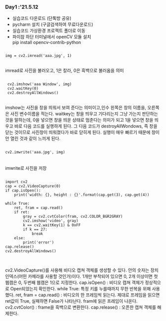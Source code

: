 ### Day1 :'21.5.12
- 실습코드 다운로드 (단톡방 공유)
- pycharm 설치 (구글검색하여 무료다운로드)
- 실습코드 가상환경 프로젝트 폴더로 이동
- 파이참 하단 터미널에서 openCV 모듈 설치 <br>
  pip install opencv-contrib-python

<pre>
<code>
img = cv2.imread('aaa.jpg', 1)
</code>
</pre>
imread로 사진을 불러오고, 1은 칼라, 0은 흑백으로 불러옴을 의미

<pre>
<code>
 cv2.imshow('aaa Window', img)
 cv2.waitKey(0)
 cv2.destroyAllWindows()
</code>
</pre>
imshow는 사진을 창을 띄워서 보여 준다는 의미이고,인수 왼쪽은 창의 이름을, 오른쪽은 사진 변수이름을 적는다.
waitkey는 창을 띄우고 기다리는지 그냥 가는지 판단하는 것을 말하는데, 0을 넣으면 창을 띄운 상태로 멈춘다는 의미가
되고 1을 넣으면 창을 띄우고 바로 다음 코드를 실행하게 된다. 그 다음 코드가 destroyAllWondows, 즉 창을 닫는 것이므로
사진창이 띄워졌다가 바로 닫히게 된다. 실행이 매우 빠르기 때문에 창이 안 열린 것과 같이 느끼게 된다.

<code>
cv2.imwrite('aaa.jpg', img)
</code> <br><br>
imwrite로 사진을 저장

<pre>
<code>
import cv2
cap = cv2.VideoCapture(0)
if cap.isOpen():
	print('width: {}, height : {}'.format(cap.get(3), cap.get(4))

while True:
	ret, fram = cap.read()
	if ret:
		gray = cv2.cvtColor(fram, cv2.COLOR_BGR2GRAY)
		cv2.imshow('video', gray)
		k == cv2.waitKey(1) & 0xFF
		if k == 27:
			break
	else:
		print('error')
cap.release()
cv2.destroyAllWindows()

</code>
</pre>
cv2.VideoCapture()를 사용해 비디오 캡쳐 객체를 생성할 수 있다. 안의 숫자는 장치 인덱스(어떤 카메라를 사용할 것인가)이다. 
1개만 부착되어 있으면 0, 2개 이상이면 첫 웹캠은 0, 두번째 웹캠은 1으로 지정한다.
cap.isOpen() : 비디오 캡쳐 객체가 정상적으로 Open되었는지 확인한다.
while True: 특정 키를 누를때까지 무한 반복을 위해 사용했다.
ret, fram = cap.read() : 비디오의 한 프레임씩 읽는다. 제대로 프레임을 읽으면 ret값이 True, 실패하면 False가 나타난다. 
fram에 읽은 프레임이 나온다.
cv2.cvtColor() : frame을 흑백으로 변환한다.
cap.release() : 오픈한 캡쳐 객체를 해제한다.
<br>
